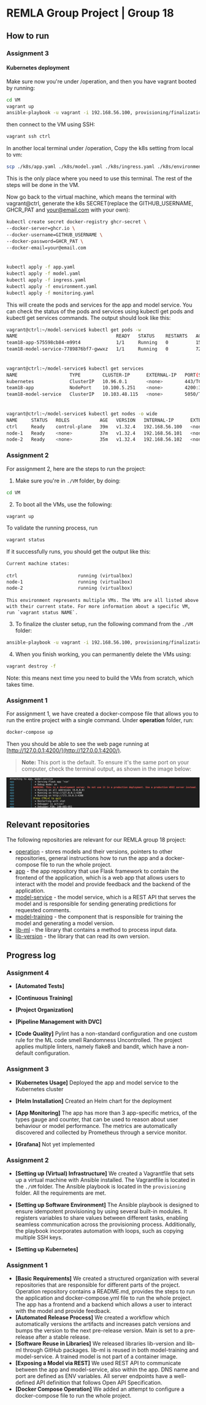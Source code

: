 REMLA Group Project | Group 18
====

## How to run

### Assignment 3

#### Kubernetes deployment
Make sure now you're under /operation, and then you have vagrant booted by running:

```bash
cd VM
vagrant up
ansible-playbook -u vagrant -i 192.168.56.100, provisioning/finalization.yml
```
then connect to the VM using SSH:
```bash
vagrant ssh ctrl
```
In another local terminal under /operation, Copy the k8s setting from local to vm:

```bash
scp ./k8s/app.yaml ./k8s/model.yaml ./k8s/ingress.yaml ./k8s/environment.yaml ./k8s/monitoring.yaml vagrant@192.168.56.100:/home/vagrant/
```

This is the only place where you need to use this terminal. The rest of the steps will be done in the VM.

Now go back to the virtual machine, which means the terminal with vagrant@ctrl, generate the k8s SECRET(replace the GITHUB_USERNAME, GHCR_PAT and your@email.com with your own):

```bash
kubectl create secret docker-registry ghcr-secret \
--docker-server=ghcr.io \
--docker-username=GITHUB_USERNAME \
--docker-password=GHCR_PAT \
--docker-email=your@email.com


kubectl apply -f app.yaml
kubectl apply -f model.yaml
kubectl apply -f ingress.yaml
kubectl apply -f environment.yaml
kubectl apply -f monitoring.yaml
```

This will create the pods and services for the app and model service. You can check the status of the pods and services using kubectl get pods and kubectl get services commands. The output should look like this:

```bash
vagrant@ctrl:~/model-service$ kubectl get pods -w
NAME                                    READY   STATUS    RESTARTS   AGE
team18-app-575598cb84-m99t4             1/1     Running   0          15m
team18-model-service-7789876bf7-gwwxz   1/1     Running   0          72s


vagrant@ctrl:~/model-service$ kubectl get services
NAME                   TYPE        CLUSTER-IP      EXTERNAL-IP   PORT(S)          AGE
kubernetes             ClusterIP   10.96.0.1       <none>        443/TCP          39m
team18-app             NodePort    10.100.5.251    <none>        4200:30001/TCP   26m
team18-model-service   ClusterIP   10.103.48.115   <none>        5050/TCP         26m


vagrant@ctrl:~/model-service$ kubectl get nodes -o wide
NAME     STATUS   ROLES           AGE   VERSION   INTERNAL-IP      EXTERNAL-IP   OS-IMAGE             KERNEL-VERSION     CONTAINER-RUNTIME
ctrl     Ready    control-plane   39m   v1.32.4   192.168.56.100   <none>        Ubuntu 24.04.2 LTS   6.8.0-53-generic   containerd://1.7.24
node-1   Ready    <none>          37m   v1.32.4   192.168.56.101   <none>        Ubuntu 24.04.2 LTS   6.8.0-53-generic   containerd://1.7.24
node-2   Ready    <none>          35m   v1.32.4   192.168.56.102   <none>        Ubuntu 24.04.2 LTS   6.8.0-53-generic   containerd://1.7.24
```


### Assignment 2
For assignment 2, here are the steps to run the project:

1. Make sure you're in `./VM` folder, by doing:

```bash
cd VM
```

2. To boot all the VMs, use the following:

```bash
vagrant up
```

To validate the running process, run

```bash
vagrant status
```
If it successfully runs, you should get the output like this:

```
Current machine states:

ctrl                      running (virtualbox)
node-1                    running (virtualbox)
node-2                    running (virtualbox)

This environment represents multiple VMs. The VMs are all listed above with their current state. For more information about a specific VM, run `vagrant status NAME`.

```
3. To finalize the cluster setup, run the following command from the `./VM` folder:
```bash
ansible-playbook -u vagrant -i 192.168.56.100, provisioning/finalization.yml
```

4. When you finish working, you can permanently delete the VMs using:
```bash
vagrant destroy -f
```
Note: this means next time you need to build the VMs from scratch, which takes time.

### Assignment 1
For assignment 1, we have created a docker-compose file that allows you to run the entire project with a single command.
Under **operation** folder, run:
```bash
docker-compose up
```

Then you should be able to see the web page running at [http://127.0.0.1:4200/](http://127.0.0.1:4200/).

> **Note:** This port is the default. To ensure it's the same port on your computer, check the terminal output, as shown in the image below:

![Docker Port Output](Assets/docker_port.png)


## Relevant repositories

The following repositories are relevant for our REMLA group 18 project:

- [operation](https://github.com/remla25-team18/operation) - stores models and their versions, pointers to other repositories, general instructions how to run the app and a docker-compose file to run the whole project.
- [app](https://github.com/remla25-team18/app) - the app repository that use Flask framework to contain the frontend of the application, which is a web app that allows users to interact with the model and provide feedback and the backend of the application.
- [model-service](https://github.com/remla25-team18/model-service) - the model service, which is a REST API that serves the model and is responsible for sending generating predictions for requested comments.
- [model-training](https://github.com/remla25-team18/model-training) - the component that is responsible for training the model and generating a model version.
- [lib-ml](https://github.com/remla2) - the library that contains a method to process input data.
- [lib-version](https://github.com/remla25-team18/lib-version) - the library that can read its own version.

## Progress log

### Assignment 4

- **[Automated Tests]** 

- **[Continuous Training]** 

- **[Project Organization]** 

- **[Pipeline Management with DVC]** 

- **[Code Quality]** Pylint has a non-standard configuration and one custom rule for the ML code smell Randomness Uncontrolled. The project applies multiple linters, namely flake8 and bandit, which have a non-default configuration.

### Assignment 3

- **[Kubernetes Usage]** Deployed the app and model service to the Kubernetes cluster

- **[Helm Installation]** Created an Helm chart for the deployment

- **[App Monitoring]** The app has more than 3 app-specific metrics, of the types gauge and counter, that can be used to reason about user behaviour or model performance. The metrics are automatically discovered and collected by Prometheus through a service monitor. 

- **[Grafana]** Not yet implemented

### Assignment 2

- **[Setting up (Virtual) Infrastructure]** We created a Vagrantfile that sets up a virtual machine with Ansible installed. The Vagrantfile is located in the `./VM` folder. The Ansible playbook is located in the `provisioning` folder. All the requirements are met.

- **[Setting up Software Environment]** The Ansible playbook is designed to ensure idempotent provisioning by using several built-in modules. It registers variables to share values between different tasks, enabling seamless communication across the provisioning process. Additionally, the playbook incorporates automation with loops, such as copying multiple SSH keys. 

- **[Setting up Kubernetes]** 

### Assignment 1
- **[Basic Requirements]** We created a structured organization with several repositories that are responsible for different parts of the project. Operation repository contains a README.md, provides the steps to run the application and docker-compose.yml file to run the whole project. The app has a frontend and a backend which allows a user to interact with the model and provide feedback.
- **[Automated Release Process]** We created a workflow which automatically versions the artifacts and increases patch versions and bumps the version to the next pre-release version. Main is set to a pre-release after a stable release.
- **[Software Reuse in Libraries]** We released libraries lib-version and lib-ml through GitHub packages. lib-ml is reused in both model-training and model-service. A trained model is not part of a container image. 
- **[Exposing a Model via REST]** We used REST API to communicate between the app and model-service, also within the app. DNS name and port are defined as ENV variables. All server endpoints have a well-defined API definition that follows Open API Specification. 
- **[Docker Compose Operation]** We added an attempt to configure a docker-compose file to run the whole project.